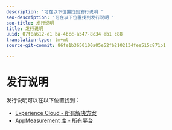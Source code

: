 ```yaml
---
description: '可在以下位置找到发行说明 '
seo-description: '可在以下位置找到发行说明 '
seo-title: 发行说明
title: 发行说明
uuid: 07f8a612-e1 ba-4bcc-a547-8c34 eb1 c88
translation-type: tm+mt
source-git-commit: 86fe1b3650100a05e52fb2102134fee515c871b1

---
```



# 发行说明

发行说明可以在以下位置找到：

* [Experience Cloud - 所有解决方案](https://marketing.adobe.com/resources/help/en_US/whatsnew/)
* [AppMeasurement 库 - 所有平台](https://marketing.adobe.com/resources/help/en_US/sc/appmeasurement/release/)

